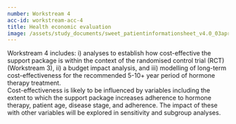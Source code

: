```yaml
---
number: Workstream 4
acc-id: workstream-acc-4
title: Health economic evaluation
image: /assets/study_documents/sweet_patientinformationsheet_v4.0_03apr2024.pdf
---
```


Workstream 4 includes: i) analyses to establish how cost-effective the support package is within the context of the randomised control trial (RCT) (Workstream 3), ii) a budget impact analysis, and iii) modelling of long-term cost-effectiveness for the recommended 5-10+ year period of hormone therapy treatment.
<br>
Cost-effectiveness is likely to be influenced by variables including the extent to which the support package increases adherence to hormone therapy, patient age, disease stage, and adherence. The impact of these with other variables will be explored in sensitivity and subgroup analyses.
